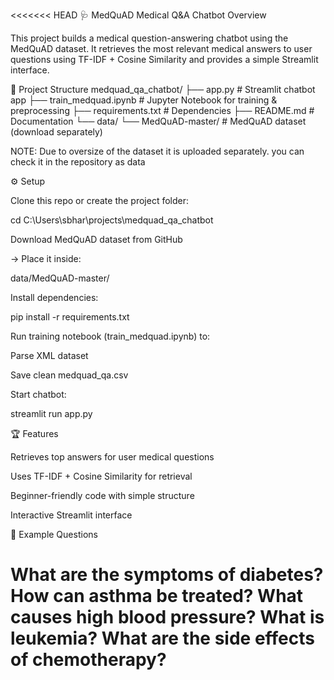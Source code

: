 <<<<<<< HEAD
🩺 MedQuAD Medical Q&A Chatbot
Overview

This project builds a medical question-answering chatbot using the MedQuAD dataset.
It retrieves the most relevant medical answers to user questions using TF-IDF + Cosine Similarity and provides a simple Streamlit interface.

📂 Project Structure
medquad_qa_chatbot/
├── app.py                 # Streamlit chatbot app
├── train_medquad.ipynb    # Jupyter Notebook for training & preprocessing
├── requirements.txt       # Dependencies
├── README.md              # Documentation
└── data/
    └── MedQuAD-master/    # MedQuAD dataset (download separately)

NOTE: Due to oversize of the dataset it is uploaded separately. you can check it  in the repository as data
    

⚙️ Setup

Clone this repo or create the project folder:

cd C:\Users\sbhar\projects\medquad_qa_chatbot

Download MedQuAD dataset from GitHub

→ Place it inside:

data/MedQuAD-master/


Install dependencies:

pip install -r requirements.txt


Run training notebook (train_medquad.ipynb) to:

Parse XML dataset

Save clean medquad_qa.csv

Start chatbot:

streamlit run app.py

🏆 Features

Retrieves top answers for user medical questions

Uses TF-IDF + Cosine Similarity for retrieval

Beginner-friendly code with simple structure

Interactive Streamlit interface

💬 Example Questions

What are the symptoms of diabetes?
How can asthma be treated?
What causes high blood pressure?
What is leukemia?
What are the side effects of chemotherapy?
=======
